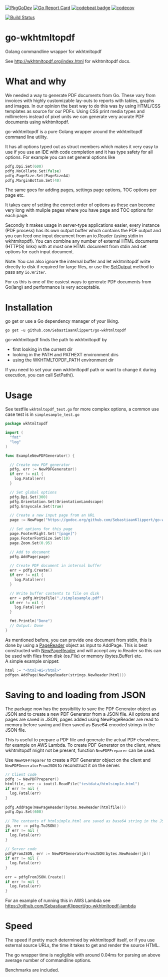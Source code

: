 [![PkgGoDev](https://pkg.go.dev/badge/github.com/SebastiaanKlippert/go-wkhtmltopdf)](https://pkg.go.dev/github.com/SebastiaanKlippert/go-wkhtmltopdf)
[![Go Report Card](https://goreportcard.com/badge/SebastiaanKlippert/go-wkhtmltopdf)](https://goreportcard.com/report/SebastiaanKlippert/go-wkhtmltopdf)
[![codebeat badge](https://codebeat.co/badges/a6bb7f66-7ae2-4de8-8b61-623ef68096c9)](https://codebeat.co/projects/github-com-sebastiaanklippert-go-wkhtmltopdf-master)
[![codecov](https://codecov.io/gh/SebastiaanKlippert/go-wkhtmltopdf/branch/master/graph/badge.svg)](https://codecov.io/gh/SebastiaanKlippert/go-wkhtmltopdf)

[![Build Status](https://github.com/SebastiaanKlippert/go-wkhtmltopdf/actions/workflows/ubuntu.yml/badge.svg?branch=master)](https://github.com/SebastiaanKlippert/go-wkhtmltopdf/actions?query=branch%3Amaster)

# go-wkhtmltopdf
Golang commandline wrapper for wkhtmltopdf

See http://wkhtmltopdf.org/index.html for wkhtmltopdf docs.

# What and why
We needed a way to generate PDF documents from Go. These vary from invoices with highly customizable lay-outs to reports with tables, graphs and images. In our opinion the best way to do this was by using HTML/CSS templates as source for our PDFs. Using CSS print media types and millimeters instead of pixel units we can generate very acurate PDF documents using wkhtmltopdf.

go-wkhtmltopdf is a pure Golang wrapper around the wkhtmltopdf command line utility.

It has all options typed out as struct members which makes it very easy to use if you use an IDE with
code completion and it has type safety for all options.
For example you can set general options like
```go
pdfg.Dpi.Set(600)
pdfg.NoCollate.Set(false)
pdfg.PageSize.Set(PageSizeA4)
pdfg.MarginBottom.Set(40)
``` 
The same goes for adding pages, settings page options, TOC options per page etc.

It takes care of setting the correct order of options as these can become very long with muliple pages where 
you have page and TOC options for each page.

Secondly it makes usage in server-type applications easier, every instance (PDF process) has its own output buffer 
which contains the PDF output and you can feed one input document from an io.Reader (using stdin in wkhtmltopdf).
You can combine any number of external HTML documents (HTTP(S) links) with at most one HTML document from stdin and set 
options for each input document.

Note: You can also ignore the internal buffer and let wkhtmltopdf write directly to disk if required for large files, or use the [SetOutput](https://godoc.org/github.com/SebastiaanKlippert/go-wkhtmltopdf#PDFGenerator.SetOutput) method to pass any `io.Writer`.

For us this is one of the easiest ways to generate PDF documents from Go(lang) and performance is very acceptable.

# Installation
go get or use a Go dependency manager of your liking.

```
go get -u github.com/SebastiaanKlippert/go-wkhtmltopdf
```

go-wkhtmltopdf finds the path to wkhtmltopdf by
* first looking in the current dir
* looking in the PATH and PATHEXT environment dirs
* using the WKHTMLTOPDF_PATH environment dir

If you need to set your own wkhtmltopdf path or want to change it during execution, you can call SetPath().

# Usage
See testfile ```wkhtmltopdf_test.go``` for more complex options, a common use case test is in ```simplesample_test.go``` 

```go
package wkhtmltopdf

import (
  "fmt"
  "log"
)

func ExampleNewPDFGenerator() {

  // Create new PDF generator
  pdfg, err := NewPDFGenerator()
  if err != nil {
    log.Fatal(err)
  }

  // Set global options
  pdfg.Dpi.Set(300)
  pdfg.Orientation.Set(OrientationLandscape)
  pdfg.Grayscale.Set(true)

  // Create a new input page from an URL
  page := NewPage("https://godoc.org/github.com/SebastiaanKlippert/go-wkhtmltopdf")

  // Set options for this page
  page.FooterRight.Set("[page]")
  page.FooterFontSize.Set(10)
  page.Zoom.Set(0.95)

  // Add to document
  pdfg.AddPage(page)

  // Create PDF document in internal buffer
  err = pdfg.Create()
  if err != nil {
    log.Fatal(err)
  }

  // Write buffer contents to file on disk
  err = pdfg.WriteFile("./simplesample.pdf")
  if err != nil {
    log.Fatal(err)
  }

  fmt.Println("Done")
  // Output: Done
}
```

As mentioned before, you can provide one document from stdin, this is done by using a [PageReader](https://godoc.org/github.com/SebastiaanKlippert/go-wkhtmltopdf#PageReader "GoDoc") object as input to AddPage. This is best constructed with  [NewPageReader](https://godoc.org/github.com/SebastiaanKlippert/go-wkhtmltopdf#NewPageReader "GoDoc") and will accept any io.Reader so this can be used with files from disk (os.File) or memory (bytes.Buffer) etc.  
A simple example snippet:
```go
html := "<html>Hi</html>"
pdfgen.AddPage(NewPageReader(strings.NewReader(html)))
```

# Saving to and loading from JSON

The package now has the possibility to save the PDF Generator object as JSON and to create
a new PDF Generator from a JSON file.
All options and pages are saved in JSON, pages added using NewPageReader are read to memory before saving and then saved as Base64 encoded strings
in the JSON file.

This is useful to prepare a PDF file and generate the actual PDF elsewhere, for example on AWS Lambda.
To create PDF Generator on the client, where wkhtmltopdf might not be present, function `NewPDFPreparer` can be used.

Use `NewPDFPreparer` to create a PDF Generator object on the client and `NewPDFGeneratorFromJSON` to reconstruct it on the server.

```go 
// Client code
pdfg := NewPDFPreparer()
htmlfile, err := ioutil.ReadFile("testdata/htmlsimple.html")
if err != nil {
  log.Fatal(err)
}
    
pdfg.AddPage(NewPageReader(bytes.NewReader(htmlfile)))
pdfg.Dpi.Set(600)
    
// The contents of htmlsimple.html are saved as base64 string in the JSON file
jb, err := pdfg.ToJSON()
if err != nil {
  log.Fatal(err)
}
    
// Server code
pdfgFromJSON, err := NewPDFGeneratorFromJSON(bytes.NewReader(jb))
if err != nil {
  log.Fatal(err)
}
    
err = pdfgFromJSON.Create()
if err != nil {
  log.Fatal(err)
}    
```

For an example of running this in AWS Lambda see https://github.com/SebastiaanKlippert/go-wkhtmltopdf-lambda

# Speed 
The speed if pretty much determined by wkhtmltopdf itself, or if you use external source URLs, the time it takes to get and render the source HTML.

The go wrapper time is negligible with around 0.04ms for parsing an above average number of commandline options.

Benchmarks are included.
